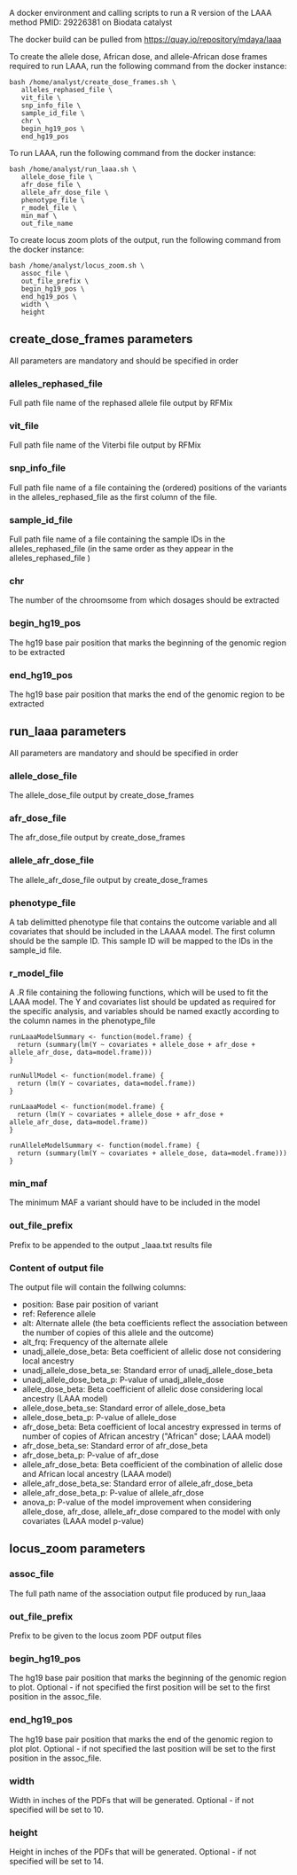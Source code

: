 A docker environment and calling scripts to run a R version of the LAAA method PMID: 29226381 on Biodata catalyst

The docker build can be pulled from https://quay.io/repository/mdaya/laaa

To create the allele dose, African dose, and allele-African dose frames required
to run LAAA, run the following command from the docker instance:

```
bash /home/analyst/create_dose_frames.sh \
   alleles_rephased_file \
   vit_file \
   snp_info_file \
   sample_id_file \
   chr \
   begin_hg19_pos \
   end_hg19_pos
```

To run LAAA, run the following command from the docker instance:

```
bash /home/analyst/run_laaa.sh \
   allele_dose_file \
   afr_dose_file \
   allele_afr_dose_file \
   phenotype_file \
   r_model_file \
   min_maf \
   out_file_name
```

To create locus zoom plots of the output, run the following command from the docker instance:

```
bash /home/analyst/locus_zoom.sh \
   assoc_file \
   out_file_prefix \
   begin_hg19_pos \
   end_hg19_pos \
   width \
   height
```

## create_dose_frames parameters

All parameters are mandatory and should be specified in order

### alleles\_rephased\_file

Full path file name of the rephased allele file output by RFMix

### vit\_file

Full path file name of the Viterbi file output by RFMix

### snp\_info\_file

Full path file name of a file containing the (ordered) positions of the variants in the
alleles\_rephased\_file as the first column of the file. 

### sample\_id\_file

Full path file name of a file containing the sample IDs in the alleles\_rephased\_file (in
the same order as they appear in the alleles\_rephased\_file ) 

### chr

The number of the chroomsome from which dosages should be extracted

### begin\_hg19\_pos

The hg19 base pair position that marks the beginning of the genomic region to be
extracted

### end\_hg19\_pos

The hg19 base pair position that marks the end of the genomic region to be
extracted

## run\_laaa parameters

All parameters are mandatory and should be specified in order

### allele\_dose\_file 

The allele\_dose\_file output by create\_dose\_frames

### afr\_dose\_file 

The afr\_dose\_file output by create\_dose\_frames

###  allele\_afr\_dose\_file 

The allele\_afr\_dose\_file output by create\_dose\_frames

### phenotype\_file

A tab delimitted phenotype file that contains the outcome variable and all
covariates that should be included in the LAAAA model. The first column should
be the sample ID. This sample ID will be mapped to the IDs in the sample\_id
file. 

### r\_model\_file

A .R file containing the following functions, which will be used to fit the LAAA
model. The Y and covariates list should be updated as required for the specific
analysis, and variables should be named exactly according to the column names in
the phenotype\_file

```
runLaaaModelSummary <- function(model.frame) {
  return (summary(lm(Y ~ covariates + allele_dose + afr_dose + allele_afr_dose, data=model.frame)))
}

runNullModel <- function(model.frame) {
  return (lm(Y ~ covariates, data=model.frame))
}

runLaaaModel <- function(model.frame) {
  return (lm(Y ~ covariates + allele_dose + afr_dose + allele_afr_dose, data=model.frame))
}

runAlleleModelSummary <- function(model.frame) {
  return (summary(lm(Y ~ covariates + allele_dose, data=model.frame)))
}
```

### min\_maf

The minimum MAF a variant should have to be included in the model

### out\_file\_prefix

Prefix to be appended to the output \_laaa.txt results file

### Content of output file

The output file will contain the follwing columns:

* position: Base pair position of variant
* ref: Reference allele
* alt: Alternate allele (the beta coefficients reflect the association between the number of copies of this allele and the outcome)
* alt\_frq: Frequency of the alternate allele
* unadj\_allele\_dose\_beta: Beta coefficient of allelic dose not considering local ancestry
* unadj\_allele\_dose\_beta\_se: Standard error of unadj\_allele\_dose\_beta
* unadj\_allele\_dose\_beta\_p: P-value of unadj\_allele\_dose
* allele\_dose\_beta: Beta coefficient of allelic dose considering local ancestry (LAAA model)
* allele\_dose\_beta\_se: Standard error of allele\_dose\_beta
* allele\_dose\_beta\_p: P-value of allele\_dose
* afr\_dose\_beta: Beta coefficient of local ancestry expressed in terms of number of copies of African ancestry ("African" dose; LAAA model)
* afr\_dose\_beta\_se: Standard error of afr\_dose\_beta
* afr\_dose\_beta\_p: P-value of afr\_dose
* allele\_afr\_dose\_beta: Beta coefficient of the combination of allelic dose and African local ancestry (LAAA model)
* allele\_afr\_dose\_beta\_se: Standard error of allele\_afr\_dose\_beta
* allele\_afr\_dose\_beta\_p: P-value of allele\_afr\_dose
* anova\_p: P-value of the model improvement when considering allele\_dose, afr\_dose, allele\_afr\_dose compared to the model with only covariates (LAAA model p-value)

## locus\_zoom parameters

### assoc\_file

The full path name of the association output file produced by run\_laaa

### out\_file\_prefix

Prefix to be given to the locus zoom PDF output files

### begin\_hg19\_pos

The hg19 base pair position that marks the beginning of the genomic region to
plot. Optional - if not specified the first position will be set to the first
position in the assoc\_file.

### end\_hg19\_pos

The hg19 base pair position that marks the end of the genomic region to plot
plot. Optional - if not specified the last position will be set to the first
position in the assoc\_file.

### width

Width in inches of the PDFs that will be generated. Optional - if not specified
will be set to 10.

### height

Height in inches of the PDFs that will be generated. Optional - if not specified
will be set to 14.
